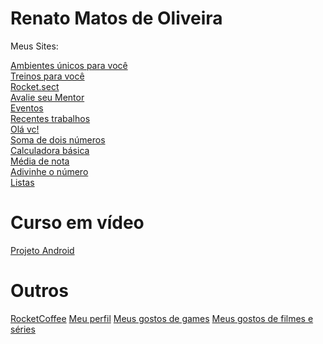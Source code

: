 # Renato Matos de Oliveira

Meus Sites:

<a href="https://sonrenato1506.github.io/Explorer-renato/exercicios-das-aulas/explorer2.2/projeto01/index.html">Ambientes únicos para você</a>
<br>
<a href="https://sonrenato1506.github.io/Explorer-renato/exercicios-das-aulas/explorer2.2/projeto02/index.html">Treinos para você</a>
<br>
<a href="https://sonrenato1506.github.io/Explorer-renato/exercicios-das-aulas/explorer2.2/recriando-layout-desafio/index.html#">Rocket.sect</a>
<br>
<a href="https://sonrenato1506.github.io/Explorer-renato/exercicios-das-aulas/explorer3.2/desafio-formularios/index.html">Avalie seu Mentor</a>
<br>
<a href="https://sonrenato1506.github.io/Explorer-renato/exercicios-das-aulas/explorer3.2/projeto03/index.html">Eventos</a>
<br>
<a href="https://sonrenato1506.github.io/Explorer-renato/exercicios-das-aulas/explorer3.2/projeto05/index.html">Recentes trabalhos</a>
<br>
<a href="https://sonrenato1506.github.io/Explorer-renato/exercicios-das-aulas/explorer4.3/01/index.html">Olá vc!</a>
<br>
<a href="https://sonrenato1506.github.io/Explorer-renato/exercicios-das-aulas/explorer4.3/02/index.html">Soma de dois números</a>
<br>
<a href="https://sonrenato1506.github.io/Explorer-renato/exercicios-das-aulas/explorer4.3/03/index.html">Calculadora básica</a>
<br>
<a href="https://sonrenato1506.github.io/Explorer-renato/exercicios-das-aulas/explorer4.3/04/index.html">Média de nota</a>
<br>
<a href="https://sonrenato1506.github.io/Explorer-renato/exercicios-das-aulas/explorer4.3/06/index.html">Adivinhe o número</a>
<br>
<a href="https://sonrenato1506.github.io/Explorer-renato/exercicios-das-aulas/explorer4.3/07/index.html">Listas</a>
<br>

# Curso em vídeo

<a href="https://sonrenato1506.github.io/Curso-em-video/desafios/desafio10/Guanabara/android.html">Projeto Android</a>
<br>

# Outros
<a href="https://fabulous-froyo-a56ecd.netlify.app/">RocketCoffee</a>
<a href="https://renato-matos-perfil.netlify.app/">Meu perfil</a>
<a href="https://sonrenato1506.github.io/nlw-esports/">Meus gostos de games</a>
<a href="https://sonrenato1506.github.io/nlw-esports/index2.html">Meus gostos de filmes e séries</a>